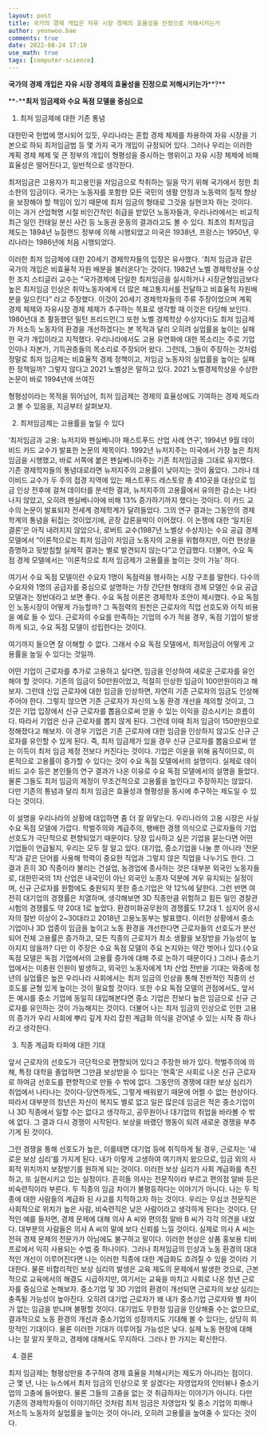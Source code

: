 ```yaml
---
layout: post
title: 국가의 경제 개입은 자유 시장 경제의 효율성을 진정으로 저해시키는가
author: yeonwoo.bae
comments: true
date: 2022-08-24 17:10
use_math: true
tags: [computer-science]
---
```

**국가의 경제 개입은 자유 시장 경제의 효율성을 진정으로 저해시키는가****?**

**\-****최저 임금제와 수요 독점 모델을 중심으로**

1. 최저 임금제에 대한 기존 통념

 대한민국 헌법에 명시되어 있듯, 우리나라는 혼합 경제 체제를 차용하여 자유 시장을 기본으로 하되 최저임금법 등 몇 가지 국가 개입이 규정되어 있다. 그러나 우리는 이러한 계획 경제 체제 및 큰 정부의 개입이 형평성을 중시하는 행위이고 자유 시장 체제에 비해 효율성은 떨어진다고, 일반적으로 생각한다. 

 최저임금은 고용자가 피고용인을 저임금으로 착취하는 일을 막기 위해 국가에서 정한 최소한의 임금이다. 국가는 노동자를 포함한 모든 국민의 생활 안정과 노동력의 질적 향상을 보장해야 할 책임이 있기 때문에 최저 임금의 형태로 그것을 실현코자 하는 것이다. 이는 과거 산업혁명 시절 비인간적인 취급을 받았던 노동자들과, 우리나라에서는 비교적 최근 일인 전태일 분신 사건 등 노동권 운동의 결과라고도 볼 수 있다. 최초의 최저임금 제도는 1894년 뉴질랜드 정부에 의해 시행되었고 미국은 1938년, 프랑스는 1950년, 우리나라는 1986년에 처음 시행되었다.

 이러한 최저 임금제에 대한 20세기 경제학자들의 입장은 유사했다. ‘최저 임금과 같은 국가의 개입은 비효율적 자원 배분을 불러온다’는 것이다. 1982년 노벨 경제학상을 수상한 조지 스티글러 교수는 “국가경제에 단일한 최저임금을 실시하거나 시장균형임금보다 높은 최저임금 인상은 취약노동자에게 더 많은 해고통지서를 전달하고 비효율적 자원배분을 일으킨다” 라고 주장했다. 이것이 20세기 경제학자들의 주류 주장이었으며 계획 경제 체제와 자유시장 경제 체제가 추구하는 목표로 생각할 때 이것은 타당해 보인다. 1980년대 초 활동했던 밀턴 프리드먼(그 또한 노벨 경제학상 수상자다)도 최저 임금제가 저소득 노동자의 환경을 개선하겠다는 본 목적과 달리 오히려 실업률을 높이는 실패한 국가 개입이라고 지적했다. 우리나라에서도 고용 유연화에 대한 목소리는 주로 기업인이나 자본가, 기득권층들의 목소리로 주장되어 왔다. 그런데, 그들이 주장하는 것처럼 정말로 최저 임금제는 비효율적 경제 정책이고, 저임금 노동자의 실업률을 높이는 실패한 정책일까? 그렇지 않다고 2021 노벨상은 말하고 있다. 2021 노벨경제학상을 수상한 논문이 바로 1994년에 쓰여진

 형평성이라는 목적을 뛰어넘어, 최저 임금제는 경제의 효율성에도 기여하는 경제 제도라고 볼 수 있음을, 지금부터 살펴보자.

2. 최저임금제는 고용률을 높일 수 있다

 ‘최저임금과 고용: 뉴저지와 펜실베니아 패스트푸드 산업 사례 연구’, 1994년 9월 데이비드 카드 교수가 발표한 논문의 제목이다. 1992년 뉴저지주는 미국에서 가장 높은 최저 임금을 시행했고, 바로 서쪽에 붙은 펜실베니아주는 기존 최저임금을 그대로 유지했다. 기존 경제학자들의 통념대로라면 뉴저지주의 고용률이 낮아지는 것이 옳았다. 그러나 데이비드 교수가 두 주의 접경 지역에 있는 패스트푸드 레스토랑 총 410곳을 대상으로 임금 인상 전후에 걸쳐 데이터를 분석한 결과, 뉴저지주의 고용률에서 유의한 감소는 나타나지 않았고, 오히려 펜실베니아에 비해 13% 증가하기까지 했다는 것이다. 이 카드 교수의 논문이 발표되자 전세계 경제학계가 달려들었다. 그의 연구 결과는 그동안의 경제학계의 통념을 뒤집는 것이었기에, 곧장 갑론을박이 이어졌다. 이 논쟁에 대한 ‘일치된 결론’은 아직 내려지지 않았으나, 로버트 교수(1987년 노벨상 수상자)는 수요 공급 경제 모델에서 “이론적으로는 최저 임금이 저임금 노동자의 고용을 위협하지만, 이런 현상을 증명하고 뒷받침할 실제적 결과는 별로 발견되지 않는다”고 언급했다. 더불어, 수요 독점 경제 모델에서는 ‘이론적으로 최저 임금제가 고용률을 높이는 것이 가능’ 하다.

 여기서 수요 독점 모델이란 수요자 1명이 독점력을 행사하는 시장 구조를 말한다. 다수의 수요자와 1명의 공급자를 중심으로 설명하는 가장 간단한 형태의 경제 모델인 수요 공급 모델과는 정반대라고 보면 좋다. 수요 독점 이론은 경제학자 조안이 제시했다. 수요 독점인 노동시장이 어떻게 가능할까? 그 독점력의 원천은 근로자의 직업 선호도와 이직 비용을 예로 들 수 있다. 근로자의 수요를 만족하는 기업의 수가 적을 경우, 독점 기업이 발생하게 되고, 수요 독점 모델이 성립한다는 것이다.

 여기까지 들으면 잘 이해할 수 없다. 그래서 수요 독점 모델에서, 최저임금이 어떻게 고용률을 높일 수 있다는 것일까.

 어떤 기업이 근로자를 추가로 고용하고 싶다면, 임금을 인상하여 새로운 근로자를 유인해야 할 것이다. 기존의 임금이 50만원이었고, 적절히 인상한 임금이 100만원이라고 해보자. 그런데 신입 근로자에 대한 임금을 인상하면, 자연히 기존 근로자의 임금도 인상해주어야 한다. 그렇지 않으면 기존 근로자가 자신의 노동 환경 개선을 제의할 것이고, 그것은 기업 입장에서 신규 근로자를 뽑음으로써 얻을 수 있는 이익을 감소시키는 흐름이다. 따라서 기업은 신규 근로자를 뽑지 않게 된다. 그런데 이때 최저 임금이 150만원으로 정해졌다고 해보자. 이 경우 기업은 기존 근로자에 대한 임금을 인상하지 않고도 신규 근로자를 유인할 수 있게 된다. 즉, 최저 임금제가 있을 경우 신규 근로자를 뽑음으로써 얻는 이득이 최저 임금 제정 전보다 커진다는 것이다. 기업은 이윤을 위해 움직이므로, 이론적으로 고용률이 증가할 수 있다는 것이 수요 독점 모델에서의 설명이다. 실제로 데이비드 교수 등은 본인들의 연구 결과가 나온 이유로 수요 독점 모델에서의 설명을 들었다. 물론 그들도 최저 임금의 제정이 무조건적으로 고용률을 높인다고 주장하지는 않았다. 다만 기존의 통념과 달리 최저 임금은 효율성과 형평성을 동시에 추구하는 제도일 수 있다는 것이다.

 이 설명을 우리나라의 상황에 대입하면 좀 더 잘 와닿는다. 우리나라의 고용 시장은 사실 수요 독점 모델에 가깝다. 학벌주의와 계급주의, 팽배한 경쟁 의식으로 근로자들의 기업 선호도가 극단적으로 편향되었기 때문이다. 당장 입사하고 싶은 기업을 묻는다면 어떤 기업들이 언급될지, 우리는 모두 잘 알고 있다. 대기업, 중소기업을 나눌 뿐 아니라 ‘전문직’과 같은 단어를 사용해 학력이 중요한 직업과 그렇지 않은 직업을 나누기도 한다. 그 결과 흔히 3D 직종이라 불리는 건설업, 농경업에 종사하는 것은 대부분 외국인 노동자들로, 대한민국의 1차 산업은 내국인이 아닌 외국인 노종자 덕분에 겨우 유지되는 실정이며, 신규 근로자를 원함에도 충원되지 못한 중소기업은 약 12%에 달한다. 그런 반면 여전히 대기업의 경쟁률은 치열하며, 생각해보면 3D 직종만큼 위험하고 힘든 일인 경찰관 시험의 경쟁률도 약 20대 1로 높았다. 환경미화공무원의 경쟁률도 17.2대 1. 심지어 응시자의 절반 이상이 2~30대라고 2018년 고용노동부는 발표했다. 이러한 상황에서 중소기업이나 3D 업종이 임금을 높이고 노동 환경을 개선한다면 근로자들의 선호도가 분산되어 전체 고용률은 증가하고, 모든 직종의 근로자가 최소 생활을 보장받을 가능성이 높아지지 않을까? 다만 이 주장은 수요 독점 모델의 주요 논지와는 약간 벗어나 있다.(수요 독점 모델은 독점 기업에서의 고용률 증가에 대해 주로 논하기 때문이다.) 그러나 중소기업에서는 미충원 인원이 발생하고, 외국인 노동자에게 1차 산업 전반을 기대는 와중에 청년의 실업률은 높은 우리나라 사회에서는 최저 임금의 인상을 통해 전반적인 직종의 선호도를 균형 있게 높이는 것이 필요할 것이다. 또한 수요 독점 모델의 관점에서도, 앞서 든 예시를 중소 기업에 동일히 대입해본다면 중소 기업은 전보다 높은 임금으로 신규 근로자를 유인하는 것이 가능해지는 것이다. 더불어 나는 최저 임금의 인상으로 인한 고용의 증가가 우리 사회에 뿌리 깊게 자리 잡힌 계급화 의식을 걷어낼 수 있는 시작 중 하나라고 생각한다.

3. 직종 계급화 타파에 대한 기대

 앞서 근로자의 선호도가 극단적으로 편향되어 있다고 주장한 바가 있다. 학벌주의에 의해, 특정 대학을 졸업하면 그만큼 보상받을 수 있다는 ‘현혹’은 사회로 나온 신규 근로자로 하여금 선호도를 편향적으로 만들 수 밖에 없다. 그동안의 경쟁에 대한 보상 심리가 취업에서 나타나는 것이다\-당연하게도, 그렇게 배워왔기 때문에 어쩔 수 없는 현상이다. 따라서 대부분의 청년은 자신이 복지도 별로 없고 일은 많은데 임금은 적은 중소기업이나 3D 직종에서 일할 수는 없다고 생각하고, 공무원이나 대기업의 취업을 바라볼 수 밖에 없다. 그 결과 다시 경쟁이 시작된다. 보상을 바랬던 행동이 되려 새로운 경쟁을 부추기게 된 것이다.

 그런 경쟁을 통해 선호도가 높은, 이를테면 대기업 등에 취직하게 될 경우, 근로자는 ‘새로운 보상 심리’를 가지게 된다. 내가 이렇게 고생하여 여기까지 왔으므로, 임금 외의 사회적 위치까지 보장받기를 원하게 되는 것이다. 이러한 보상 심리가 사회 계급화를 촉진하고, 또 실현시키고 있는 실정이다. 흔히들 의사는 전문직이라 부르고 편의점 알바 등은 비숙련직이라 부른다. 두 직종의 임금 차이가 불평등하다는 이야기가 아니다. 나는 두 직종에 대한 사람들의 계급화 된 사고를 지적하고자 하는 것이다. 우리는 무심코 전문직은 사회적으로 위치가 높은 사람, 비숙련직은 낮은 사람이라고 생각하게 된다는 것이다. 단적인 예를 들자면, 경제 문제에 대해 의사 A 씨와 편의점 알바 B 씨가 각각 의견을 내었다. 대부분의 사람들은 의사 A 씨의 말에 보다 신뢰를 느낄 것이다. 실제로 의사 A 씨는 전혀 경제 문제의 전문가가 아님에도 불구하고 말이다. 이러한 현상은 상품 홍보용 티비 프로에서 익히 사용되는 수법 중 하나이다. 그러나 최저임금의 인상과 노동 환경의 대대적인 개선이 이루어진다면 나는 이러한 직종에 대한 계급화도 흐려질 수 있을 것이라 기대한다. 물론 비합리적인 보상 심리의 발생은 교육 제도의 문제에서 발생한 것으로, 근본적으로 교육에서의 해결도 시급하지만, 여기서는 교육을 마치고 사회로 나온 청년 근로자를 중심으로 논해보자. 중소기업 및 3D 기업의 환경이 개선되면 근로자의 보상 심리는 충족될 가능성이 높아진다. 오히려 대기업 근로자가 왜 내가 중소기업 근로자와 별 차이가 없는 임금을 받냐며 불평할 것이다. 대기업도 무한정 임금을 인상해줄 수는 없으므로, 결과적으로 노동 환경의 개선과 중소기업의 성장까지도 기대해 볼 수 있다는, 상당히 희망적인 기대이다. 물론 이러한 기대가 이루어질 가능성은 낮다. 실제 노동 현장에 대해 나는 잘 알지 못하고, 경제에 대해서도 무지하다. 그러나 한 가지는 확신한다.

4. 결론

 최저 임금제는 형평성만을 추구하여 경제 효율을 저해시키는 제도가 아니라는 점이다. 근 몇 년, 나는 뉴스에서 최저 임금의 인상으로 못 살겠다는 자영업자의 인터뷰나 중소기업의 고충에 들어왔다. 물론 그들의 고충을 없는 것 취급하자는 이야기가 아니다. 다만 기존의 경제학자들이 이야기하던 것처럼 최저 임금은 자영업자 및 중소 기업의 피해나 저소득 노동자의 실업률을 높이는 것이 아니라, 오히려 고용률을 높여줄 수 있다는 것이다.
